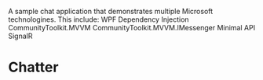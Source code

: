 A sample chat application that demonstrates multiple Microsoft technologines.
This include:
WPF
Dependency Injection
CommunityToolkit.MVVM
CommunityToolkit.MVVM.IMessenger
Minimal API
SignalR
# Chatter
